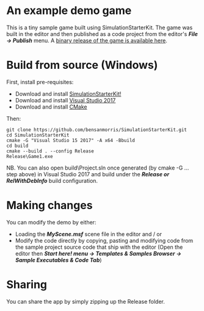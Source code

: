 # An example demo game

This is a tiny sample game built using SimulationStarterKit. The game was built in the editor and then published as a code project from the editor's ***File -> Publish*** menu. 
A [binary release of the game is available here](https://benmorris.itch.io/sample-game).

# Build from source (Windows)

First, install pre-requisites:

- Download and install [SimulationStarterKit!](http://www.fireflytech.org)
- Download and install [Visual Studio 2017](https://visualstudio.microsoft.com/vs/older-downloads/)
- Download and install [CMake](https://cmake.org/download/)

Then:

```
git clone https://github.com/bensanmorris/SimulationStarterKit.git
cd SimulationStarterKit
cmake -G "Visual Studio 15 2017" -A x64 -Bbuild
cd build
cmake --build . --config Release
Release\Game1.exe
```
NB. You can also open build\Project.sln once generated (by cmake -G ... step above) in Visual Studio 2017 and build under the ***Release or RelWithDebInfo*** build configuration.

# Making changes
You can modify the demo by either:
- Loading the ***MyScene.msf*** scene file in the editor and / or
- Modify the code directly by copying, pasting and modifying code from the sample project source code that ship with the editor (Open the editor then ***Start here! menu -> Templates & Samples Browser -> Sample Executables & Code Tab***)

# Sharing
You can share the app by simply zipping up the Release folder.
